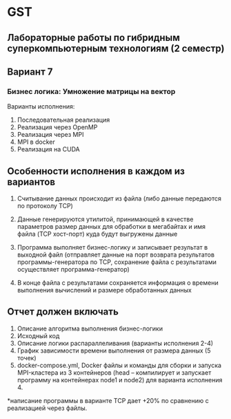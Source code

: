 # GST

## Лабораторные работы по гибридным суперкомпьютерным технологиям (2 семестр)

## Вариант 7

### Бизнес логика: **Умножение матрицы на вектор**

Варианты исполнения:

1) Последовательная реализация
2) Реализация через OpenMP
3) Реализация через MPI
4) MPI в docker
5) Реализация на CUDA

## Особенности исполнения в каждом из вариантов

1) Считывание данных происходит из файла (либо данные передаются по протоколу TCP)

2) Данные генерируются утилитой, принимающей в качестве параметров размер данных для обработки в мегабайтах и имя файла (TCP хост-порт) куда будут выгружены данные

3) Программа выполняет бизнес-логику и записывает результат в выходной файл (отправляет данные на порт возврата результатов программы-генератора по TCP, сохранение файла с результатами осуществляет программа-генератор)

4) В конце файла с результатами сохраняется информация о времени выполнения вычислений и размере обработанных данных

## Отчет должен включать

1) Описание алгоритма выполнения бизнес-логики
2) Исходный код
3) Описание логики распараллеливания (варианты исполнения 2-4)
4) График зависимости времени выполнения от размера данных (5 точек)
5) docker-compose.yml, Docker файлы и команды для сборки и запуска MPI-кластера из 3 контейнеров (head – компилирует и запускает программу на контейнерах node1 и node2) для варианта исполнения 4.

*написание программы в варианте TCP дает +20% по сравнению с реализацией через файлы.
